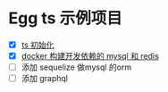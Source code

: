# Egg ts 示例项目

+ [x] [ts 初始化](./doc/init.md)
+ [x] [docker 构建开发依赖的 mysql 和 redis](./doc/docker_dev.md)
+ [ ] 添加 sequelize 做mysql 的orm
+ [ ] 添加 graphql